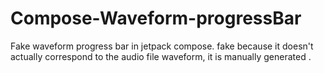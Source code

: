 # Compose-Waveform-progressBar
Fake waveform progress bar in jetpack compose. fake because it doesn't actually correspond to the audio file waveform, it is manually generated .
